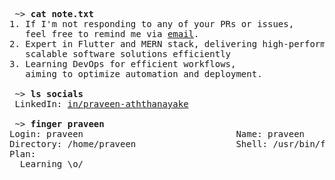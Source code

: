 <pre>
 ~> <strong>cat note.txt</strong>
1. If I'm not responding to any of your PRs or issues,
   feel free to remind me via <a href="mailto:aththanayakempa@gmail.com">email</a>.
2. Expert in Flutter and MERN stack, delivering high-performance, 
   scalable software solutions efficiently
3. Learning DevOps for efficient workflows, 
   aiming to optimize automation and deployment.
 
 ~> <strong>ls socials</strong>
 LinkedIn: <a rel=me href="https://www.linkedin.com/in/praveen-aththanayake/">in/praveen-aththanayake</a>

 ~> <strong>finger praveen</strong>
Login: praveen                             Name: praveen
Directory: /home/praveen                   Shell: /usr/bin/fish
Plan:
  Learning \o/
</pre>
